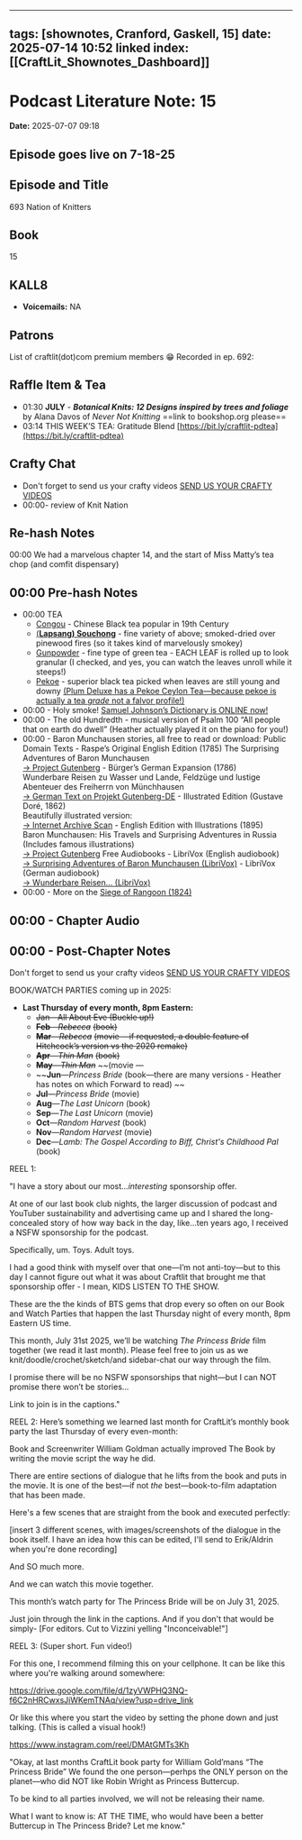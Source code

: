  
---
tags: [shownotes, Cranford, Gaskell, 15]
date: 2025-07-14 10:52
linked index: [[CraftLit_Shownotes_Dashboard]]
---

# Podcast Literature Note: 15

**Date:** 2025-07-07 09:18

## Episode goes live on 7-18-25

## Episode and Title
693 Nation of Knitters

## Book
15

## KALL8
- **Voicemails:** NA

## Patrons
List of craftlit(dot)com premium members 😁
Recorded in ep. 692:
## Raffle Item & Tea
- 01:30 **JULY** - ***Botanical Knits: 12 Designs inspired by trees and foliage*** by Alana Davos of *Never Not Knitting* ==link to bookshop.org please==
- 03:14 THIS WEEK’S TEA: Gratitude Blend  [https://bit.ly/craftlit-pdtea](https://bit.ly/craftlit-pdtea)

## Crafty Chat 
- Don't forget to send us your crafty videos  [SEND US YOUR CRAFTY VIDEOS](https://bit.ly/craftlit-be-crafty) 
- 00:00- review of Knit Nation
## Re-hash Notes
00:00 We had a marvelous chapter 14, and the start of Miss Matty’s tea chop (and comfit dispensary) 

## 00:00 Pre-hash Notes
- 00:00 TEA
	- [Congou](https://en.wikipedia.org/wiki/Congou) - Chinese Black tea popular in 19th Century
	- [(**Lapsang) Souchong**](https://www.plumdeluxe.com/blogs/blog/black-tea-101) - fine variety of above; smoked-dried over pinewood fires (so it takes kind of marvelously smokey)
	- [Gunpowder](https://www.plumdeluxe.com/blogs/blog/green-tea-101) - fine type of green tea - EACH LEAF is rolled up to look granular (I checked, and yes, you can watch the leaves unroll while it steeps!)
	- [Pekoe](https://ladybakerstea.com/blogs/blog/what-exactly-is-orange-pekoe#:~:text=To%20be%20classified%20as%20pekoe,location%20on%20the%20tea%20plant.) - superior black tea picked when leaves are still young and downy [(Plum Deluxe has a Pekoe Ceylon Tea—because pekoe is actually a tea *grade* not a falvor profile!)](https://www.plumdeluxe.com/collections/pekoe-ceylon-tea)
- 00:00 - Holy smoke! [Samuel Johnson’s Dictionary is ONLINE now!](https://johnsonsdictionaryonline.com/)
- 00:00 - The old Hundredth - musical version of Psalm 100 “All people that on earth do dwell” (Heather actually played it on the piano for you!)
- 00:00 - Baron Munchausen stories, all free to read or download:
Public Domain Texts
		- Raspe’s Original English Edition (1785) 
		    The Surprising Adventures of Baron Munchausen  
		    [→ Project Gutenberg](https://www.gutenberg.org/ebooks/3154)
		- Bürger’s German Expansion (1786)  
		    Wunderbare Reisen zu Wasser und Lande, Feldzüge und lustige Abenteuer des Freiherrn von Münchhausen  
		    [→ German Text on Projekt Gutenberg-DE](https://www.projekt-gutenberg.org/buerger/abenteur/titlepage.html)
		- Illustrated Edition (Gustave Doré, 1862)  
		    Beautifully illustrated version:  
		    [→ Internet Archive Scan](https://archive.org/details/baronmunchauseno00raspuoft)
		- English Edition with Illustrations (1895)  
		    Baron Munchausen: His Travels and Surprising Adventures in Russia (Includes famous illustrations)  
		    [→ Project Gutenberg](https://www.gutenberg.org/ebooks/23871)
Free Audiobooks
		- LibriVox (English audiobook)  
		    [→ Surprising Adventures of Baron Munchausen (LibriVox)](https://librivox.org/the-surprising-adventures-of-baron-munchausen-by-rudolf-erich-raspe/)
		- LibriVox (German audiobook)  
		    [→ Wunderbare Reisen… (LibriVox)](https://librivox.org/wunderbare-reisen-zu-wasser-und-lande-von-gottfried-august-burger/)
- 00:00 - More on the [Siege of Rangoon (1824)](https://britishonlinearchives.com/posts/category/notable-days/739/first-anglo-burmese-war-1824-1826#:~:text=Bandula's%20initial%20plan%20was%20to,rocket%20to%20decimate%20the%20attackers.)


## 00:00 - Chapter Audio 

## 00:00 - Post-Chapter Notes


Don't forget to send us your crafty videos  [SEND US YOUR CRAFTY VIDEOS](https://bit.ly/craftlit-be-crafty) 

BOOK/WATCH PARTIES coming up in 2025:
- **Last Thursday of every month, 8pm Eastern:**
	- ~~Jan—All About Eve (Buckle up!)~~
    - **~~Feb~~**~~—~~_~~Rebecca~~_ ~~(book)~~
    - **~~Mar~~**~~—~~_~~Rebecca~~_ ~~(movie —if requested, a double feature of Hitchcock’s version vs the 2020 remake)~~
    - **~~Apr~~**~~—~~_~~Thin Man~~_ ~~(book)~~
    - **~~May~~**~~—~~_~~Thin Man~~_ ~~(movie —
    - ~~**Jun**—_Princess Bride_ (book—there are many versions - Heather has notes on which Forward to read) ~~
    - **Jul**—_Princess Bride_ (movie)
    - **Aug**—_The Last Unicorn_ (book)
    - **Sep**—_The Last Unicorn_ (movie)
    - **Oct**—_Random Harvest_ (book)
    - **Nov**—_Random Harvest_ (movie)
    - **Dec**—_Lamb: The Gospel According to Biff, Christ's Childhood Pal_ (book)


REEL 1:

"I have a story about our most…*interesting* sponsorship offer.

At one of our last book club nights, the larger discussion of podcast and YouTuber sustainability and advertising came up and I shared the long-concealed story of how way back in the day, like…ten years ago, I received a NSFW sponsorship for the podcast. 

Specifically, um. Toys.
Adult toys.

I had a good think with myself over that one—I’m not anti-toy—but to this day I cannot figure out what it was about Craftlit that brought me that sponsorship offer - I mean, KIDS LISTEN TO THE SHOW.

These are the the kinds of BTS gems that drop every so often on our Book and Watch Parties that happen the last Thursday night of every month, 8pm Eastern US time.

This month, July 31st 2025, we’ll be watching *The Princess Bride* film together (we read it last month). Please feel free to join us as we knit/doodle/crochet/sketch/and sidebar-chat our way through the film. 

I promise there will be no NSFW sponsorships that night—but I can NOT promise there won’t be stories...

Link to join is in the captions."




REEL 2:
Here’s something we learned last month for CraftLit’s monthly book party the last Thursday of every even-month:

Book and Screenwriter  William Goldman actually improved The Book by writing the movie script the way he did.

There are entire sections of dialogue that he lifts from the book and puts in the movie. It is one of the best—if not *the* best—book-to-film adaptation that has been made.

Here's a few scenes that are straight from the book and executed perfectly:

[insert 3 different scenes, with images/screenshots of the dialogue in the book itself. I have an idea how this can be edited, I'll send to Erik/Aldrin when you're done recording]

And SO much more. 

And we can watch this movie together.

This month’s watch party for The Princess Bride will be on July 31, 2025.

Just join through the link in the captions. And if you don't that would be simply- [For editors. Cut to Vizzini yelling "Inconceivable!"]




REEL 3: (Super short. Fun video!)

For this one, I recommend filming this on your cellphone. It can be like this where you're walking around somewhere:

https://drive.google.com/file/d/1zyVWPHQ3NQ-f6C2nHRCwxsJiWKemTNAq/view?usp=drive_link

Or like this where you start the video by setting the phone down and just talking. (This is called a visual hook!)

https://www.instagram.com/reel/DMAtGMTs3Kh





"Okay, at last months CraftLit book party for William Gold’mans “The Princess Bride” We found the one person—perhps the ONLY person on the  planet—who did NOT like Robin Wright as Princess Buttercup.

To be kind to all parties involved, we will not be releasing their name.

What I want to know is: AT THE TIME, who would have been a better  Buttercup in The Princess Bride? Let me know."